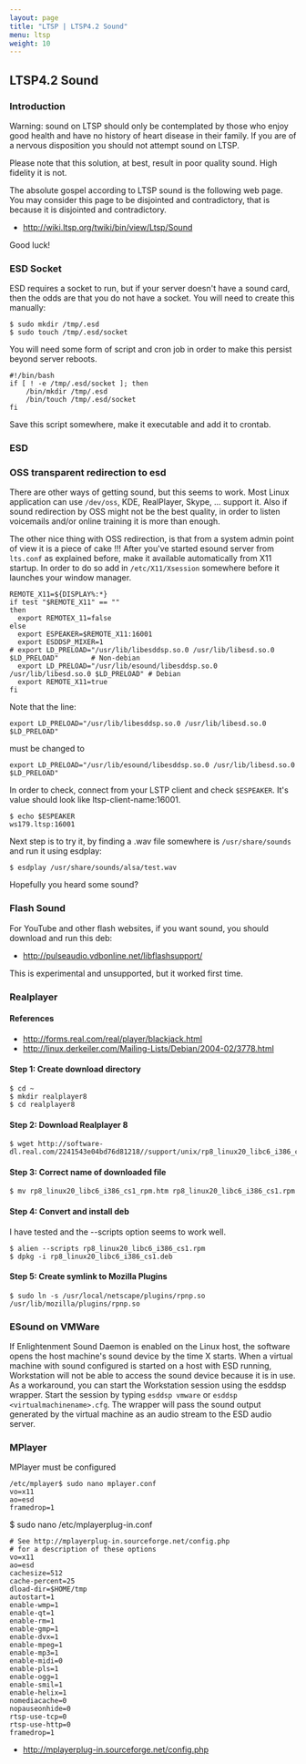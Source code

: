 ```yaml
---
layout: page
title: "LTSP | LTSP4.2 Sound"
menu: ltsp
weight: 10
---
```


## LTSP4.2 Sound

### Introduction

Warning: sound on LTSP should only be contemplated by those who enjoy good health and have no history of heart disease in their family. If you are of a nervous disposition you should not attempt sound on LTSP.

Please note that this solution, at best, result in poor quality sound. High fidelity it is not.

The absolute gospel according to LTSP sound is the following web page. You may consider this page to be disjointed and contradictory, that is because it is disjointed and contradictory.

   * http://wiki.ltsp.org/twiki/bin/view/Ltsp/Sound

Good luck!

### ESD Socket

ESD requires a socket to run, but if your server doesn't have a sound card, then the odds are that you do not have a socket. You will need to create this manually:

    $ sudo mkdir /tmp/.esd
    $ sudo touch /tmp/.esd/socket

You will need some form of script and cron job in order to make this persist beyond server reboots.

    #!/bin/bash
    if [ ! -e /tmp/.esd/socket ]; then
        /bin/mkdir /tmp/.esd
        /bin/touch /tmp/.esd/socket
    fi

Save this script somewhere, make it executable and add it to crontab.

### ESD 

### OSS transparent redirection to esd

There are other ways of getting sound, but this seems to work. Most Linux application can use `/dev/oss`, KDE, RealPlayer, Skype, ... support it. Also if sound redirection by OSS might not be the best quality, in order to listen voicemails and/or online training it is more than enough.

The other nice thing with OSS redirection, is that from a system admin point of view it is a piece of cake !!! After you've started esound server from `lts.conf` as explained before, make it available automatically from X11 startup. In order to do so add in `/etc/X11/Xsession` somewhere before it launches your window manager.

    REMOTE_X11=${DISPLAY%:*}
    if test "$REMOTE_X11" == ""
    then
      export REMOTEX_11=false
    else
      export ESPEAKER=$REMOTE_X11:16001
      export ESDDSP_MIXER=1
    # export LD_PRELOAD="/usr/lib/libesddsp.so.0 /usr/lib/libesd.so.0 $LD_PRELOAD"        # Non-debian
      export LD_PRELOAD="/usr/lib/esound/libesddsp.so.0 /usr/lib/libesd.so.0 $LD_PRELOAD" # Debian
      export REMOTE_X11=true
    fi

Note that the line:

    export LD_PRELOAD="/usr/lib/libesddsp.so.0 /usr/lib/libesd.so.0 $LD_PRELOAD"

must be changed to

    export LD_PRELOAD="/usr/lib/esound/libesddsp.so.0 /usr/lib/libesd.so.0 $LD_PRELOAD"

In order to check, connect from your LSTP client and check `$ESPEAKER`. It's value should look like ltsp-client-name:16001.

    $ echo $ESPEAKER
    ws179.ltsp:16001

Next step is to try it, by finding a .wav file somewhere is `/usr/share/sounds` and run it using esdplay:

    $ esdplay /usr/share/sounds/alsa/test.wav

Hopefully you heard some sound?

### Flash Sound

For YouTube and other flash websites, if you want sound, you should download and run this deb:

   * http://pulseaudio.vdbonline.net/libflashsupport/

This is experimental and unsupported, but it worked first time.

### Realplayer

#### References

   * http://forms.real.com/real/player/blackjack.html
   * http://linux.derkeiler.com/Mailing-Lists/Debian/2004-02/3778.html

#### Step 1: Create download directory

    $ cd ~
    $ mkdir realplayer8
    $ cd realplayer8

#### Step 2: Download Realplayer 8

    $ wget http://software-dl.real.com/2241543e04bd76d81218//support/unix/rp8_linux20_libc6_i386_cs1_rpm.htm

#### Step 3: Correct name of downloaded file

    $ mv rp8_linux20_libc6_i386_cs1_rpm.htm rp8_linux20_libc6_i386_cs1.rpm

#### Step 4: Convert and install deb

I have tested and the --scripts option seems to work well.

    $ alien --scripts rp8_linux20_libc6_i386_cs1.rpm
    $ dpkg -i rp8_linux20_libc6_i386_cs1.deb

#### Step 5: Create symlink to Mozilla Plugins

    $ sudo ln -s /usr/local/netscape/plugins/rpnp.so /usr/lib/mozilla/plugins/rpnp.so

### ESound on VMWare

If Enlightenment Sound Daemon is enabled on the Linux host, the software opens the host machine's sound device by the time X starts. When a virtual machine with sound configured is started on a host with ESD running, Workstation will not be able to access the sound device because it is in use. As a workaround, you can start the Workstation session using the esddsp wrapper. Start the session by typing `esddsp vmware` or `esddsp <virtualmachinename>.cfg`. The wrapper will pass the sound output generated by the virtual machine as an audio stream to the ESD audio server.

### MPlayer

MPlayer must be configured 

    /etc/mplayer$ sudo nano mplayer.conf
    vo=x11
    ao=esd
    framedrop=1

$ sudo nano /etc/mplayerplug-in.conf

    # See http://mplayerplug-in.sourceforge.net/config.php
    # for a description of these options
    vo=x11
    ao=esd
    cachesize=512
    cache-percent=25
    dload-dir=$HOME/tmp
    autostart=1
    enable-wmp=1
    enable-qt=1
    enable-rm=1
    enable-gmp=1
    enable-dvx=1
    enable-mpeg=1
    enable-mp3=1
    enable-midi=0
    enable-pls=1
    enable-ogg=1
    enable-smil=1
    enable-helix=1
    nomediacache=0
    nopauseonhide=0
    rtsp-use-tcp=0
    rtsp-use-http=0
    framedrop=1

   * http://mplayerplug-in.sourceforge.net/config.php

